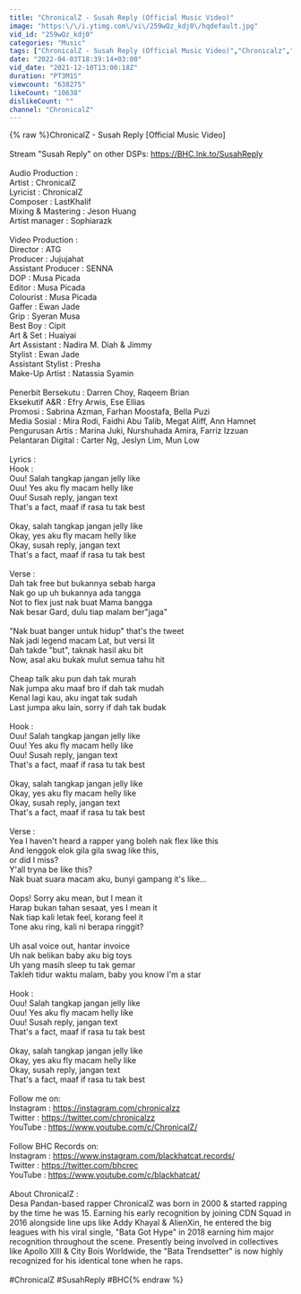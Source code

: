 ```yaml
---
title: "ChronicalZ - Susah Reply (Official Music Video)"
image: "https:\/\/i.ytimg.com\/vi\/259wQz_kdj0\/hqdefault.jpg"
vid_id: "259wQz_kdj0"
categories: "Music"
tags: ["ChronicalZ - Susah Reply (Official Music Video)","Chronicalz","Susah Reply"]
date: "2022-04-03T18:39:14+03:00"
vid_date: "2021-12-10T13:00:18Z"
duration: "PT3M1S"
viewcount: "638275"
likeCount: "10638"
dislikeCount: ""
channel: "ChronicalZ"
---
```

{% raw %}ChronicalZ - Susah Reply [Official Music Video]<br /><br />Stream &quot;Susah Reply&quot; on other DSPs: <a rel="nofollow" target="blank" href="https://BHC.lnk.to/SusahReply">https://BHC.lnk.to/SusahReply</a><br /><br />Audio Production :<br />Artist : ChronicalZ<br />Lyricist : ChronicalZ<br />Composer : LastKhalif<br />Mixing &amp; Mastering : Jeson Huang<br />Artist manager : Sophiarazk<br /><br />Video Production :<br />Director : ATG<br />Producer : Jujujahat<br />Assistant Producer : SENNA<br />DOP : Musa Picada<br />Editor : Musa Picada<br />Colourist : Musa Picada<br />Gaffer : Ewan Jade<br />Grip : Syeran Musa<br />Best Boy : Cipit<br />Art &amp; Set : Huaiyai<br />Art Assistant : Nadira M. Diah &amp; Jimmy<br />Stylist : Ewan Jade<br />Assistant Stylist : Presha<br />Make-Up Artist : Natassia Syamin<br /><br />Penerbit Bersekutu : Darren Choy, Raqeem Brian <br />Eksekutif A&amp;R : Efry Arwis, Ese Ellias <br />Promosi : Sabrina Azman, Farhan Moostafa, Bella Puzi <br />Media Sosial : Mira Rodi, Faidhi Abu Talib, Megat Aliff, Ann Hamnet<br />Pengurusan Artis : Marina Juki, Nurshuhada Amira, Farriz Izzuan <br />Pelantaran Digital : Carter Ng, Jeslyn Lim, Mun Low<br /><br />Lyrics :<br />Hook :<br />Ouu! Salah tangkap jangan jelly like<br />Ouu! Yes aku fly macam helly like<br />Ouu! Susah reply, jangan text<br />That's a fact, maaf if rasa tu tak best<br /><br />Okay, salah tangkap jangan jelly like<br />Okay, yes aku fly macam helly like<br />Okay, susah reply, jangan text<br />That's a fact, maaf if rasa tu tak best<br /><br />Verse :<br />Dah tak free but bukannya sebab harga<br />Nak go up uh bukannya ada tangga<br />Not to flex just nak buat Mama bangga<br />Nak besar Gard, dulu tiap malam ber&quot;jaga&quot;<br /><br />&quot;Nak buat banger untuk hidup&quot; that's the tweet<br />Nak jadi legend macam Lat, but versi lit<br />Dah takde &quot;but&quot;, taknak hasil aku bit<br />Now, asal aku bukak mulut semua tahu hit<br /><br />Cheap talk aku pun dah tak murah<br />Nak jumpa aku maaf bro if dah tak mudah<br />Kenal lagi kau, aku ingat tak sudah<br />Last jumpa aku lain, sorry if dah tak budak<br /><br />Hook :<br />Ouu! Salah tangkap jangan jelly like<br />Ouu! Yes aku fly macam helly like<br />Ouu! Susah reply, jangan text<br />That's a fact, maaf if rasa tu tak best<br /><br />Okay, salah tangkap jangan jelly like<br />Okay, yes aku fly macam helly like<br />Okay, susah reply, jangan text<br />That's a fact, maaf if rasa tu tak best<br /><br />Verse :<br />Yea I haven't heard a rapper yang boleh nak flex like this<br />And lenggok elok gila gila swag like this,<br />or did I miss?<br />Y'all tryna be like this?<br />Nak buat suara macam aku, bunyi gampang it's like...<br /><br />Oops! Sorry aku mean, but I mean it<br />Harap bukan tahan sesaat, yes I mean it<br />Nak tiap kali letak feel, korang feel it<br />Tone aku ring, kali ni berapa ringgit?<br /><br />Uh asal voice out, hantar invoice<br />Uh nak belikan baby aku big toys<br />Uh yang masih sleep tu tak gemar<br />Takleh tidur waktu malam, baby you know I'm a star<br /><br />Hook :<br />Ouu! Salah tangkap jangan jelly like<br />Ouu! Yes aku fly macam helly like<br />Ouu! Susah reply, jangan text<br />That's a fact, maaf if rasa tu tak best<br /><br />Okay, salah tangkap jangan jelly like<br />Okay, yes aku fly macam helly like<br />Okay, susah reply, jangan text<br />That's a fact, maaf if rasa tu tak best<br /><br />Follow me on:<br />Instagram : <a rel="nofollow" target="blank" href="https://instagram.com/chronicalzz">https://instagram.com/chronicalzz</a><br />Twitter : <a rel="nofollow" target="blank" href="https://twitter.com/chronicalzz">https://twitter.com/chronicalzz</a> <br />YouTube : <a rel="nofollow" target="blank" href="https://www.youtube.com/c/ChronicalZ/">https://www.youtube.com/c/ChronicalZ/</a><br /><br />Follow BHC Records on: <br />Instagram : <a rel="nofollow" target="blank" href="https://www.instagram.com/blackhatcat.records/">https://www.instagram.com/blackhatcat.records/</a><br />Twitter : <a rel="nofollow" target="blank" href="https://twitter.com/bhcrec">https://twitter.com/bhcrec</a><br />YouTube : <a rel="nofollow" target="blank" href="https://www.youtube.com/c/blackhatcat/">https://www.youtube.com/c/blackhatcat/</a><br /><br />About ChronicalZ : <br />Desa Pandan-based rapper ChronicalZ was born in 2000 &amp; started rapping by the time he was 15. Earning his early recognition by joining CDN Squad in 2016 alongside line ups like Addy Khayal &amp; AlienXin, he entered the big leagues with his viral single, &quot;Bata Got Hype&quot; in 2018 earning him major recognition throughout the scene. Presently being involved in collectives like Apollo XIII &amp; City Bois Worldwide, the &quot;Bata Trendsetter&quot; is now highly recognized for his identical tone when he raps.<br /><br />#ChronicalZ #SusahReply #BHC{% endraw %}

